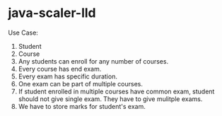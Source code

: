 # java-scaler-lld
Use Case:
1. Student
2. Course
3. Any students can enroll for any number of courses.
4. Every course has end exam.
5. Every exam has specific duration.
6. One exam can be part of multiple courses.
7. If student enrolled in multiple courses have common exam, student should not give single exam. They have to give mulitple exams.
8. We have to store marks for student's exam.
